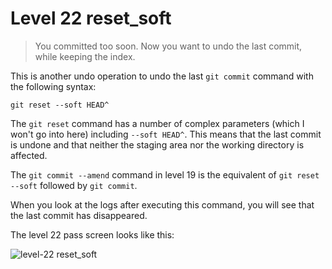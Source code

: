 
# Level 22 reset_soft

> You committed too soon. Now you want to undo the last commit, while keeping
the index.

This is another undo operation to undo the last `git commit` command with the
following syntax:

```shell
git reset --soft HEAD^
```

The `git reset` command has a number of complex parameters (which I won't go
into here) including `--soft HEAD^`. This means that the last commit is undone
and that neither the staging area nor the working directory is affected.

The `git commit --amend` command in level 19 is the equivalent of `git reset
--soft` followed by `git commit`.

When you look at the logs after executing this command, you will see that the
last commit has disappeared.

The level 22 pass screen looks like this:

![level-22 reset_soft](images/level-22-reset-soft.png)
